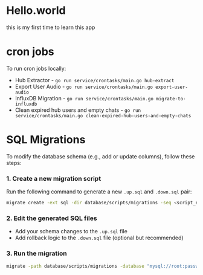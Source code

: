 # Hello.world
this is my first time to learn this app

# cron jobs
To run cron jobs locally:
- Hub Extractor - `go run service/crontasks/main.go hub-extract`
- Export User Audio - `go run service/crontasks/main.go export-user-audio`
- InfluxDB Migration - `go run service/crontasks/main.go migrate-to-influxdb`
- Clean expired hub users and empty chats - `go run service/crontasks/main.go clean-expired-hub-users-and-empty-chats`

# SQL Migrations
To modify the database schema (e.g., add or update columns), follow these steps:

### 1. Create a new migration script
Run the following command to generate a new `.up.sql` and `.down.sql` pair:

```bash
migrate create -ext sql -dir database/scripts/migrations -seq <script_name>
```
### 2. Edit the generated SQL files
- Add your schema changes to the `.up.sql` file  
- Add rollback logic to the `.down.sql` file (optional but recommended)

### 3. Run the migration

```bash
migrate -path database/scripts/migrations -database "mysql://root:password@tcp(localhost:3306)/edubot_dev" -verbose up
```
